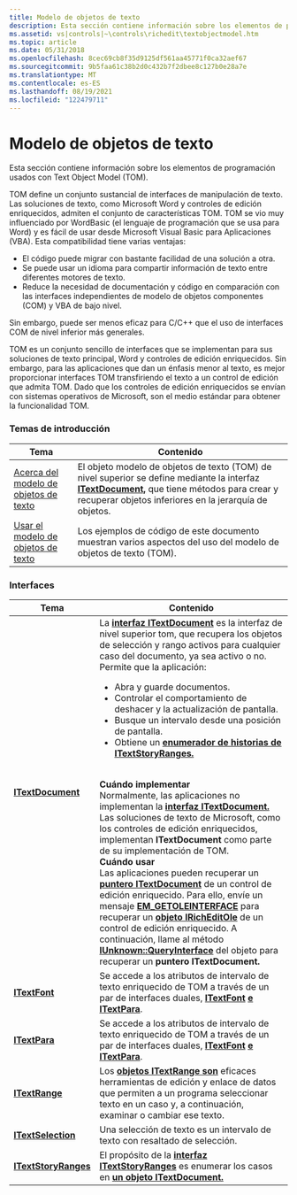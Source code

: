 ```yaml
---
title: Modelo de objetos de texto
description: Esta sección contiene información sobre los elementos de programación usados con Text Object Model (TOM).
ms.assetid: vs|controls|~\controls\richedit\textobjectmodel.htm
ms.topic: article
ms.date: 05/31/2018
ms.openlocfilehash: 8cec69cb8f35d9125df561aa45771f0ca32aef67
ms.sourcegitcommit: 9b5faa61c38b2d0c432b7f2dbee8c127b0e28a7e
ms.translationtype: MT
ms.contentlocale: es-ES
ms.lasthandoff: 08/19/2021
ms.locfileid: "122479711"
---
```

# <a name="text-object-model"></a>Modelo de objetos de texto

Esta sección contiene información sobre los elementos de programación usados con Text Object Model (TOM).

TOM define un conjunto sustancial de interfaces de manipulación de texto. Las soluciones de texto, como Microsoft Word y controles de edición enriquecidos, admiten el conjunto de características TOM. TOM se vio muy influenciado por WordBasic (el lenguaje de programación que se usa para Word) y es fácil de usar desde Microsoft Visual Basic para Aplicaciones (VBA). Esta compatibilidad tiene varias ventajas:

-   El código puede migrar con bastante facilidad de una solución a otra.
-   Se puede usar un idioma para compartir información de texto entre diferentes motores de texto.
-   Reduce la necesidad de documentación y código en comparación con las interfaces independientes de modelo de objetos componentes (COM) y VBA de bajo nivel.

Sin embargo, puede ser menos eficaz para C/C++ que el uso de interfaces COM de nivel inferior más generales.

TOM es un conjunto sencillo de interfaces que se implementan para sus soluciones de texto principal, Word y controles de edición enriquecidos. Sin embargo, para las aplicaciones que dan un énfasis menor al texto, es mejor proporcionar interfaces TOM transfiriendo el texto a un control de edición que admita TOM. Dado que los controles de edición enriquecidos se envían con sistemas operativos de Microsoft, son el medio estándar para obtener la funcionalidad TOM.

### <a name="overviews"></a>Temas de introducción



| Tema                                                          | Contenido                                                                                                                                                                                                         |
|----------------------------------------------------------------|------------------------------------------------------------------------------------------------------------------------------------------------------------------------------------------------------------------|
| [Acerca del modelo de objetos de texto](about-text-object-model.md)         | El objeto modelo de objetos de texto (TOM) de nivel superior se define mediante la interfaz [**ITextDocument,**](/windows/desktop/api/Tom/nn-tom-itextdocument) que tiene métodos para crear y recuperar objetos inferiores en la jerarquía de objetos.<br/> |
| [Usar el modelo de objetos de texto](using-the-text-object-model.md) | Los ejemplos de código de este documento muestran varios aspectos del uso del modelo de objetos de texto (TOM).<br/>                                                                                                          |



 

### <a name="interfaces"></a>Interfaces




| Tema | Contenido | 
|-------|----------|
| <a href="/windows/desktop/api/Tom/nn-tom-itextdocument"><strong>ITextDocument</strong></a> | La <a href="/windows/desktop/api/Tom/nn-tom-itextdocument"><strong>interfaz ITextDocument</strong></a> es la interfaz de nivel superior tom, que recupera los objetos de selección y rango activos para cualquier caso del documento, ya sea activo o no. Permite que la aplicación:<ul><li>Abra y guarde documentos.</li><li>Controlar el comportamiento de deshacer y la actualización de pantalla.</li><li>Busque un intervalo desde una posición de pantalla.</li><li>Obtiene un <a href="/windows/desktop/api/Tom/nn-tom-itextstoryranges"><strong>enumerador de historias de ITextStoryRanges.</strong></a></li></ul><br /><strong>Cuándo implementar</strong><br /> Normalmente, las aplicaciones no implementan la <a href="/windows/desktop/api/Tom/nn-tom-itextdocument"><strong>interfaz ITextDocument.</strong></a> Las soluciones de texto de Microsoft, como los controles de edición enriquecidos, implementan <strong>ITextDocument</strong> como parte de su implementación de TOM. <br /><strong>Cuándo usar</strong><br /> Las aplicaciones pueden recuperar un <a href="/windows/desktop/api/Tom/nn-tom-itextdocument"><strong>puntero ITextDocument</strong></a> de un control de edición enriquecido. Para ello, envíe un mensaje <a href="em-getoleinterface.md"><strong>EM_GETOLEINTERFACE</strong></a> para recuperar un <a href="/windows/desktop/api/Richole/nn-richole-iricheditole"><strong>objeto IRichEditOle</strong></a> de un control de edición enriquecido. A continuación, llame al método <a href="/windows/desktop/api/unknwn/nf-unknwn-iunknown-queryinterface(q)"><strong>IUnknown::QueryInterface</strong></a> del objeto para recuperar un <strong>puntero ITextDocument.</strong><br /> | 
| <a href="/windows/desktop/api/Tom/nn-tom-itextfont"><strong>ITextFont</strong></a> | Se accede a los atributos de intervalo de texto enriquecido de TOM a través de un par de interfaces duales, <a href="/windows/desktop/api/Tom/nn-tom-itextfont"><strong>ITextFont</strong></a> <a href="/windows/desktop/api/Tom/nn-tom-itextpara"><strong>e ITextPara</strong></a>.<br /> | 
| <a href="/windows/desktop/api/Tom/nn-tom-itextpara"><strong>ITextPara</strong></a> | Se accede a los atributos de intervalo de texto enriquecido de TOM a través de un par de interfaces duales, <a href="/windows/desktop/api/Tom/nn-tom-itextfont"><strong>ITextFont</strong></a> <a href="/windows/desktop/api/Tom/nn-tom-itextpara"><strong>e ITextPara</strong></a>.<br /> | 
| <a href="/windows/desktop/api/Tom/nn-tom-itextrange"><strong>ITextRange</strong></a> | Los <a href="/windows/desktop/api/Tom/nn-tom-itextrange"><strong>objetos ITextRange son</strong></a> eficaces herramientas de edición y enlace de datos que permiten a un programa seleccionar texto en un caso y, a continuación, examinar o cambiar ese texto.<br /> | 
| <a href="/windows/desktop/api/Tom/nn-tom-itextselection"><strong>ITextSelection</strong></a> | Una selección de texto es un intervalo de texto con resaltado de selección.<br /> | 
| <a href="/windows/desktop/api/Tom/nn-tom-itextstoryranges"><strong>ITextStoryRanges</strong></a> | El propósito de la <a href="/windows/desktop/api/Tom/nn-tom-itextstoryranges"><strong>interfaz ITextStoryRanges</strong></a> es enumerar los casos en <a href="/windows/desktop/api/Tom/nn-tom-itextdocument"><strong>un objeto ITextDocument.</strong></a><br /> | 




 

 


